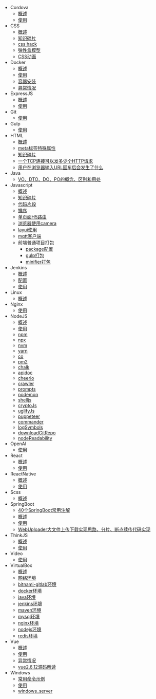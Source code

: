 * Cordova
  * [概述](/cordova/overview.md)
  * [使用](/cordova/usage.md)
* CSS
  * [概述](/css/overview.md)
  * [知识碎片](/css/piecesOfKnowledge.md)
  * [css hack](/css/cssHack.md)
  * [弹性盒模型](/css/flex.md)
  * [CSS动画](/css/animate.md)
* Docker
  * [概述](/docker/overview.md)
  * [使用](/docker/usage.md)
  * [容器安装](/docker/container.md)
  * [异常情况](/docker/error.md)
* ExpressJS
  * [概述](/express/overview.md)
  * [使用](/express/usage.md)
* Git
  * [使用](/git/usage.md)
* Gulp
  * [使用](/gulp/usage.md)
* HTML
  * [概述](/html/overview.md)
  * [meta标签特殊属性](/html/meta.md)
  * [知识碎片](/html/piecesOfKnowledge.md)
  * [一个TCP连接可以发多少个HTTP请求](/html/一个TCP连接可以发多少个HTTP请求.md)
  * [用户在浏览器输入URL回车后会发生了什么](/html/用户在浏览器输入URL回车后会发生了什么.md)
* Java
  * [VO、DTO、DO、PO的概念、区别和用处](/java/VO、DTO、DO、PO的概念、区别和用处.md)
* Javascript
  * [概述](/javascript/overview.md)
  * [知识碎片](/javascript/piecesOfKnowledge.md)
  * [代码片段](/javascript/codeSnippets.md)
  * [排序](/javascript/sort.md)
  * [单页面H5路由](/javascript/spaH5Router.md)
  * [浏览器使用camera](/javascript/web-camera.md)
  * [layui使用](/javascript/layui.md)
  * [mqtt客户端](/javascript/mqttClient.md)
  * 前端普通项目打包
    * [package配置](/javascript/build/package.md)
    * [gulp打包](/javascript/build/gulpfile.md)
    * [minifier打包](/javascript/build/minifier.md)
* Jenkins
  * [概述](/jenkins/overview.md)
  * [配置](jenkins/config.md)
  * [使用](jenkins/usage.md)
* Linux
  * [概述](/linux/overview.md)
* Nginx
  * [使用](/nginx/usage.md)
* NodeJS
  * [概述](/nodejs/overview.md)
  * [使用](/nodejs/usage.md)
  * [npm](/nodejs/npm.md)
  * [npx](/nodejs/npx.md)
  * [nvm](/nodejs/nvm.md)
  * [yarn](/nodejs/yarn.md)
  * [co](/nodejs/co.md)
  * [pm2](/nodejs/pm2.md)
  * [chalk](/nodejs/chalk.md)
  * [apidoc](/nodejs/apidoc.md)
  * [cheerio](/nodejs/cheerio.md)
  * [crawler](/nodejs/crawler.md)
  * [prompts](/nodejs/prompts.md)
  * [nodemon](/nodejs/nodemon.md)
  * [shelljs](/nodejs/shelljs.md)
  * [cryptoJs](/nodejs/cryptoJs.md)
  * [uglifyJs](/nodejs/uglifyJs.md)
  * [puppeteer](/nodejs/puppeteer.md)
  * [commander](/nodejs/commander.md)
  * [logSymbols](/nodejs/logSymbols.md)
  * [downloadGitRepo](/nodejs/downloadGitRepo.md)
  * [nodeReadability](/nodejs/nodeReadability.md)
* OpenAI
  * [使用](/openai/usage.md)
* React
  * [概述](/react/overview.md)
  * [使用](/react/usage.md)
* ReactNative
  * [概述](/reactNative/overview.md)
  * [使用](/reactNative/usage.md)
* Scss
  * [概述](/scss/overview.md)
* SpringBoot
  * [40个SpringBoot常用注解](/springboot/40个SpringBoot常用注解.md)
  * [概述](/springboot/overview.md)
  * [使用](/springboot/usage.md)
  * [WebUploader大文件上传下载实现思路，分片、断点续传代码实现](/springboot/WebUploader大文件上传下载实现思路，分片、断点续传代码实现.md)
* ThinkJS
  * [概述](/thinkjs/overview.md)
  * [使用](/thinkjs/usage.md)
* Video
  * [使用](/video/usage.md)
* VirtualBox
  * [概述](/virtualBox/overview.md)
  * [网络环境](/virtualBox/network.md)
  * [bitnami-gitlab环境](/virtualBox/bitnamiGitlab.md)
  * [docker环境](/virtualBox/docker.md)
  * [java环境](/virtualBox/java.md)
  * [jenkins环境](/virtualBox/jenkins.md)
  * [maven环境](/virtualBox/maven.md)
  * [mysql环境](/virtualBox/mysql.md)
  * [nginx环境](/virtualBox/nginx.md)
  * [nodejs环境](/virtualBox/nodejs.md)
  * [redis环境](/virtualBox/redis.md)
* Vue
  * [概述](/vue/overview.md)
  * [使用](/vue/usage.md)
  * [异常情况](/vue/error.md)
  * [vue2.6.12源码解读](/vue/vue2.6.12源码解读.md)
* Windows
  * [常用命令示例](/windows/examples.md)
  * [使用](/windows/usage.md)
  * [windows_server](/windows/windowsServer.md)
